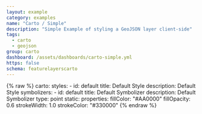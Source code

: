 ```yaml
---
layout: example
category: examples
name: "Carto / Simple"
description: "Simple Example of styling a GeoJSON layer client-side"
tags:
  - carto
  - geojson
group: carto
dashboard: /assets/dashboards/carto-simple.yml
https: false
schema: featurelayerscarto
---
```

{% raw %}
carto:
  styles:
    - id: default
      title: Default Style
      description: Default Style
      symbolizers:
        - id: default
          title: Default Symbolizer
          description: Default Symbolizer
          type: point
          static:
            properties:
              fillColor: "#AA0000"
              fillOpacity: 0.6
              strokeWidth: 1.0
              strokeColor: "#330000"
{% endraw %}
